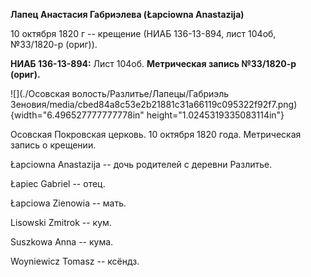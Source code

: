**Лапец Анастасия Габриэлева (Łapciowna Anastazija)**

10 октября 1820 г -- крещение (НИАБ 136-13-894, лист 104об, №33/1820-р
(ориг)).

**НИАБ 136-13-894:** Лист 104об. **Метрическая запись №33/1820-р
(ориг).**

![](./Осовская волость/Разлитье/Лапецы/Габриэль Зеновия/media/cbed84a8c53e2b21881c31a66119c095322f92f7.png){width="6.496527777777778in"
height="1.0245319335083114in"}

Осовская Покровская церковь. 10 октября 1820 года. Метрическая запись о
крещении.

Łapciowna Anastazija -- дочь родителей с деревни Разлитье.

Łapiec Gabriel -- отец.

Łapciowa Zienowia -- мать.

Lisowski Zmitrok -- кум.

Suszkowa Anna -- кума.

Woyniewicz Tomasz -- ксёндз.
